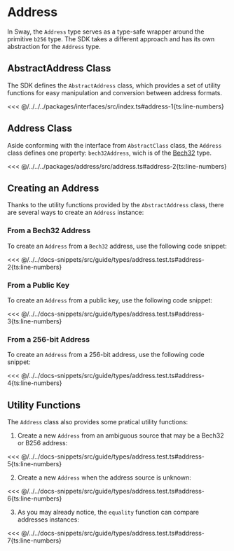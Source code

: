 # Address

In Sway, the `Address` type serves as a type-safe wrapper around the primitive `b256` type. The SDK takes a different approach and has its own abstraction for the `Address` type.

## AbstractAddress Class

The SDK defines the `AbstractAddress` class, which provides a set of utility functions for easy manipulation and conversion between address formats.

<<< @/../../../packages/interfaces/src/index.ts#address-1{ts:line-numbers}

## Address Class

Aside conforming with the interface from `AbstractClass` class, the `Address` class defines one property: `bech32Address`, wich is of the [Bech32](./bech32.md) type.

<<< @/../../../packages/address/src/address.ts#address-2{ts:line-numbers}

## Creating an Address

Thanks to the utility functions provided by the `AbstractAddress` class, there are several ways to create an `Address` instance:

### From a Bech32 Address

To create an `Address` from a `Bech32` address, use the following code snippet:

<<< @/../../docs-snippets/src/guide/types/address.test.ts#address-2{ts:line-numbers}

### From a Public Key

To create an `Address` from a public key, use the following code snippet:

<<< @/../../docs-snippets/src/guide/types/address.test.ts#address-3{ts:line-numbers}

### From a 256-bit Address

To create an `Address` from a 256-bit address, use the following code snippet:

<<< @/../../docs-snippets/src/guide/types/address.test.ts#address-4{ts:line-numbers}

## Utility Functions

The `Address` class also provides some pratical utility functions:

1. Create a new `Address` from an ambiguous source that may be a Bech32 or B256 address:

<<< @/../../docs-snippets/src/guide/types/address.test.ts#address-5{ts:line-numbers}

2. Create a new `Address` when the address source is unknown:

<<< @/../../docs-snippets/src/guide/types/address.test.ts#address-6{ts:line-numbers}

3. As you may already notice, the `equality` function can compare addresses instances:

<<< @/../../docs-snippets/src/guide/types/address.test.ts#address-7{ts:line-numbers}
